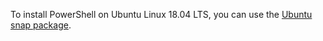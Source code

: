 To install PowerShell on Ubuntu Linux 18.04 LTS, you can use the [Ubuntu snap package](https://snapcraft.io/).